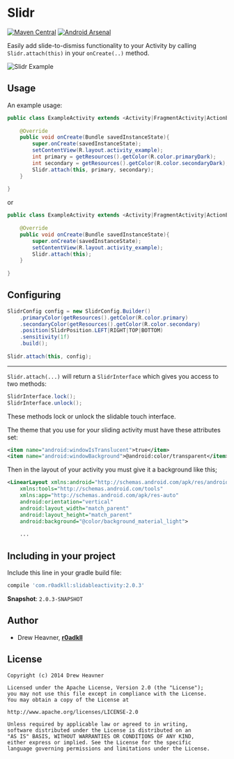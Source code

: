 Slidr
================
[![Maven Central](https://maven-badges.herokuapp.com/maven-central/com.r0adkll/slidableactivity/badge.svg?style=flat)](https://maven-badges.herokuapp.com/maven-central/com.r0adkll/slidableactivity) [![Android Arsenal](https://img.shields.io/badge/Android%20Arsenal-Slidr-brightgreen.svg?style=flat)](https://android-arsenal.com/details/1/1364)

Easily add slide-to-dismiss functionality to your Activity by calling `Slidr.attach(this)` in your `onCreate(..)` method. 

![Slidr Example](images/slidr_gif.gif "Gif Example")

## Usage

An example usage:

```java
public class ExampleActivity extends <Activity|FragmentActivity|ActionBarActivity> {
	
	@Override
	public void onCreate(Bundle savedInstanceState){
		super.onCreate(savedInstanceState);
		setContentView(R.layout.activity_example);
        int primary = getResources().getColor(R.color.primaryDark);
        int secondary = getResources().getColor(R.color.secondaryDark);
        Slidr.attach(this, primary, secondary);
	}
	
}
```
	
or

```java
public class ExampleActivity extends <Activity|FragmentActivity|ActionBarActivity> {
	
	@Override
	public void onCreate(Bundle savedInstanceState){
		super.onCreate(savedInstanceState);
		setContentView(R.layout.activity_example);
        Slidr.attach(this);
	}
	
}
```

## Configuring

```java
SlidrConfig config = new SlidrConfig.Builder()
	.primaryColor(getResources().getColor(R.color.primary)
	.secondaryColor(getResources().getColor(R.color.secondary)
	.position(SlidrPosition.LEFT|RIGHT|TOP|BOTTOM)
	.sensitivity(1f)
	.build();
	
Slidr.attach(this, config);

```

---
	
`Slidr.attach(...)` will return a `SlidrInterface` which gives you access to two methods:

```java
SlidrInterface.lock();
SlidrInterface.unlock();
```
	
These methods lock or unlock the slidable touch interface.

The theme that you use for your sliding activity must have these attributes set:

```xml
<item name="android:windowIsTranslucent">true</item>  
<item name="android:windowBackground">@android:color/transparent</item>
```
        
Then in the layout of your activity you must give it a background like this;

```xml
<LinearLayout xmlns:android="http://schemas.android.com/apk/res/android"
    xmlns:tools="http://schemas.android.com/tools"
    xmlns:app="http://schemas.android.com/apk/res-auto"
    android:orientation="vertical"
    android:layout_width="match_parent"
    android:layout_height="match_parent"
    android:background="@color/background_material_light">
    
    ...
```
	
## Including in your project 

Include this line in your gradle build file:

```groovy
compile 'com.r0adkll:slidableactivity:2.0.3'
```

**Snapshot**: `2.0.3-SNAPSHOT`
	
## Author

-	Drew Heavner, **[r0adkll](http://r0adkll.com)**

## License

	Copyright (c) 2014 Drew Heavner
	
	Licensed under the Apache License, Version 2.0 (the "License"); 
	you may not use this file except in compliance with the License. 
	You may obtain a copy of the License at
	
	http://www.apache.org/licenses/LICENSE-2.0
	
	Unless required by applicable law or agreed to in writing, 
	software distributed under the License is distributed on an 
	"AS IS" BASIS, WITHOUT WARRANTIES OR CONDITIONS OF ANY KIND, 
	either express or implied. See the License for the specific 
	language governing permissions and limitations under the License.
